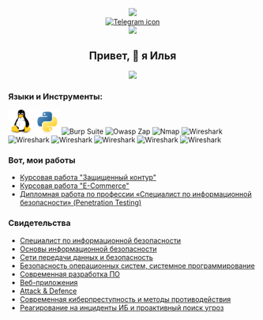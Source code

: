 <div id="header" align="center">
<img src="https://media.giphy.com/media/0wx5k0EqXc5s4qgM6G/giphy.gif?cid=790b7611bkdzvqe7rppd6a5op1nzk0c6jnumiv3afw32dgz6&ep=v1_stickers_search&rid=giphy.gif&ct=s" width=250>

<div id="bandge">
  <a href="https://t.me/homyak00"><img src="https://img.shields.io/badge/Telegram-blue?logo=telegram&style=for-the-badge" alt="Telegram icon"></a>
  <br>
  <img src="https://komarev.com/ghpvc/?username=Medok228">
</div>
</div>

<div align="center"><h2>Привет, 👋 я Илья</h2></div>
<div id="header2" align="center">
<img src="https://media.giphy.com/media/v1.Y2lkPTc5MGI3NjExb3gxZnhzOTNjZnFkM2pqdThjbjEzeTF1cHRnYWk1NjZ6czZ0cWd4ZyZlcD12MV9naWZzX3NlYXJjaCZjdD1n/bGgsc5mWoryfgKBx1u/giphy.gif" width=300>
</div>
<h3>Языки и Инструменты:</h3>
<div>
<img src="https://github.com/devicons/devicon/blob/master/icons/linux/linux-original.svg" alt="Linux" width=50>
<img src="https://github.com/devicons/devicon/blob/master/icons/python/python-original.svg" alt="Python" width=50>
<img src="https://github.com/Medok228/Medok228/assets/101337215/3f1129a2-89ea-45e3-823f-652c49f688e9" alt="Burp Suite" width=50>
<img src="https://github.com/Medok228/Medok228/assets/101337215/0ba5cc5f-a3f1-40c1-b548-2d774335c67e" alt="Owasp Zap" width=50>
<img src="https://github.com/Medok228/Medok228/assets/101337215/b27519e8-fc11-4754-b2c7-e9e3867e81f3" alt="Nmap" width=70>
<img src="https://github.com/Medok228/Medok228/assets/101337215/92e4f34c-81a6-4864-ade8-873f16066d88" alt="Wireshark" width=45>
<img src="https://github.com/Medok228/Medok228/assets/101337215/b69a10b2-0956-4812-abf7-b86742bf7c02" alt="Wireshark" width=65">
<img src="https://github.com/Medok228/Medok228/assets/101337215/06b2bbbc-d555-4a1b-8b62-05361bad32f6" alt="Wireshark" width=50">
<img src="https://github.com/Medok228/Medok228/assets/101337215/5da06ca6-b8d1-4433-b1ac-7c011fbaff31" alt="Wireshark" width=50">
<img src="https://github.com/Medok228/Medok228/assets/101337215/19a0fbe8-2a9b-44d2-911a-f4b781ebd320" alt="Wireshark" width=50">
<img src="https://github.com/Medok228/Medok228/assets/101337215/37a293dd-1147-4f6d-984a-548c8ed0ed74" alt="Wireshark" width=50">
</div>
<h3>Вот, мои работы</h3>
<ul>
  <li><a href="https://github.com/Medok228/Course_work_Protected_circuit">Курсовая работа "Защищенный контур"</a></li>
  <li><a href="https://github.com/Medok228/Course_work_E_Commerce">Курсовая работа "E-Commerce"</a></li>
  <li><a href="https://github.com/Medok228/GRADUATE_WORK_Information_Security_Specialist_Penetration_Testing">Дипломная работа по профессии «Специалист по информационной безопасности» (Penetration Testing)</a></li>
</ul>
<h3>Свидетельства</h3>
<ul>
  <li>
    <a href="certificates/pdf_certificate.pdf">Специалист по информационной безопасности</a> 
  </li>
  <li>
    <a href="certificates/Information_Security_Basics.pdf">Основы информационной безопасности</a>
  </li>
  <li>
  <a href="certificates/Data_Networks_and_Security.pdf">Сети передачи данных и безопасность</a>
  </li>
  <li>
     <a href="certificates/Operating_system_security.pdf">Безопасность операционных систем, системное программирование</a>
  </li>
  <li>
     <a href="certificates/Modern_software_development.pdf">Современная разработка ПО</a>
    
  </li>
  <li>
     <a href="certificates/web_applications.pdf">Веб-приложения</a>
  </li>
   <li>
     <a href="certificates/Attack_&_Defence.pd">Аttack & Defence</a>
  </li>
  <li>
     <a href="certificates/modern_cybercrime.pdf">Современная киберпреступность и методы противодействия</a>
  </li>
    <li>
     <a href="certificates/Response_to_information_security_incidents.pdf">Реагирование на инциденты ИБ и проактивный поиск угроз</a>
  </li>
</ul>
